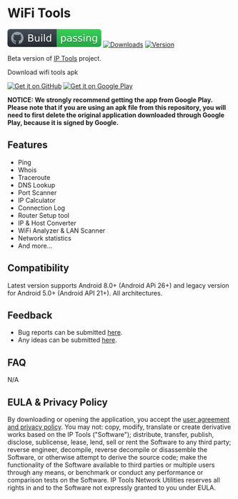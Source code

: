 # WiFi Tools
[![Build status](https://github.com/IPToolsApp/IPToolsApp/blob/main/badge.svg)](https:/github.com/IPToolsApp/wifi-tools-apk/actions) [![Downloads](https://img.shields.io/github/downloads/IPToolsApp/wifi-tools-apk/total.svg?color=blue?style=flat)](https://IPToolsApp/wifi-tools-apk/releases/latest) [![Version](https://img.shields.io/github/v/release/IPToolsApp/wifi-tools-apk??color=bluelabel=version)](https://IPToolsApp/wifi-tools-apk/releases)

Beta version of [IP Tools](https://github.com/IPToolsApp/ip-tools-apk) project.

Download wifi tools apk

[<img src="https://raw.githubusercontent.com/andOTP/andOTP/master/assets/badges/get-it-on-github.png" alt="Get it on GitHub" height="80">](https://github.com/IPToolsApp/wifi-tools-apk/releases/latest)
[<img src="https://play.google.com/intl/en_us/badges/images/generic/en_badge_web_generic.png" alt="Get it on Google Play" height="80">](https://ip-tools.app/android)

**NOTICE: We strongly recommend getting the app from Google Play. Please note that if you are using an apk file from this repository, you will need to first delete the original application downloaded through Google Play, because it is signed by Google.** 

## Features
* Ping
* Whois
* Traceroute
* DNS Lookup
* Port Scanner
* IP Calculator
* Connection Log
* Router Setup tool
* IP & Host Converter
* WiFi Analyzer & LAN Scanner
* Network statistics
* And more...

## Compatibility
Latest version supports Android 8.0+ (Android APi 26+) and legacy version for Android 5.0+ (Android API 21+). All architectures.

## Feedback 
* Bug reports can be submitted [here](https://github.com/IPToolsApp/wifi-tools-apk/issues).
* Any ideas can be submitted [here](https://github.com//IPToolsApp/wifi-tools-apk/discussions).

## FAQ
N/A

## EULA & Privacy Policy
By downloading or opening the application, you accept the [user agreement and privacy policy](https://ip-tools.app/eula). 
You may not: copy, modify, translate or create derivative works based on the  IP Tools ("Software"); distribute, transfer, publish, disclose, sublicense, lease, lend, sell or rent the Software to any third party; reverse engineer, decompile, reverse decompile or disassemble the Software, or otherwise attempt to derive the source code; make the functionality of the Software available to third parties or multiple users through any means, or benchmark or conduct any performance or comparison tests on the Software. IP Tools Network Utilities reserves all rights in and to the Software not expressly granted to you under EULA.

